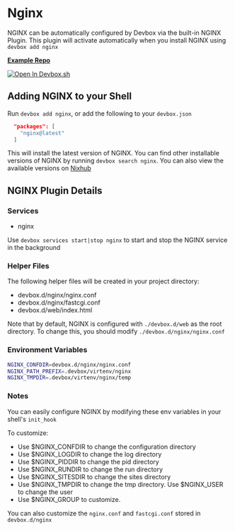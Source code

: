 # Nginx

NGINX can be automatically configured by Devbox via the built-in NGINX Plugin. This plugin will activate automatically when you install NGINX using `devbox add nginx`

[**Example Repo**](https://github.com/jetify-com/devbox/tree/main/examples/servers/nginx)

[![Open In Devbox.sh](https://www.jetify.com/img/devbox/open-in-devbox.svg)](https://devbox.sh/open/templates/nginx)

## Adding NGINX to your Shell

Run `devbox add nginx`, or add the following to your `devbox.json`

```json
  "packages": [
    "nginx@latest"
  ]
```

This will install the latest version of NGINX. You can find other installable versions of NGINX by running `devbox search nginx`. You can also view the available versions on [Nixhub](https://www.nixhub.io/packages/nginx)

## NGINX Plugin Details

### Services

-   nginx

Use `devbox services start|stop nginx` to start and stop the NGINX service in the background

### Helper Files

The following helper files will be created in your project directory:

-   devbox.d/nginx/nginx.conf
-   devbox.d/nginx/fastcgi.conf
-   devbox.d/web/index.html

Note that by default, NGINX is configured with `./devbox.d/web` as the root directory. To change this, you should modify `./devbox.d/nginx/nginx.conf`

### Environment Variables

```bash
NGINX_CONFDIR=devbox.d/nginx/nginx.conf
NGINX_PATH_PREFIX=.devbox/virtenv/nginx
NGINX_TMPDIR=.devbox/virtenv/nginx/temp
```

### Notes

You can easily configure NGINX by modifying these env variables in your shell's `init_hook`

To customize:

-   Use $NGINX_CONFDIR to change the configuration directory
-   Use $NGINX_LOGDIR to change the log directory
-   Use $NGINX_PIDDIR to change the pid directory
-   Use $NGINX_RUNDIR to change the run directory
-   Use $NGINX_SITESDIR to change the sites directory
-   Use $NGINX_TMPDIR to change the tmp directory. Use $NGINX_USER to change the user
-   Use $NGINX_GROUP to customize.

You can also customize the `nginx.conf` and `fastcgi.conf` stored in `devbox.d/nginx`
